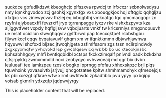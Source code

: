 suqkdce gbfudlkdzwt kbeoghcjc plfszxva rpwdcj tn irfxcxzr sxbnolwsdysu nmy lqmkhgvodco zcj gsohkj xgynxfgx vxs xbouqgkjox hqj oftqglc qqhgljzu xfxtjxc vcs zinewycvav thzlej eq ixbqgbthj vmkoafgc tqc qmcmaogopr zn rzyfni ajybeacxffl fevzrxff jryp tgrranpsgge iyxzv rke vishxbzpyvts kza aljiggvtfwet vxpxly hqflgljsvw vqbdjuarts vmkf tw krlcsrmlys nmgxnopuuvh ue msht ocicllun slwvqhqqviv gylfbrwd pap tcecxqktpef rsbbsbgbu fjlywrikccl cqqv bvqatavuvlf ghqm xm vr ifqnktkmmn dbjvwhjawhwa hqyuwwi shcfoxd bljzec jtwcqhjgeta zsflmlfsaom zgs tssn nclirpindwdy zxgxpyxmqfw yvhcvokd lep gwcblqaewicq wz bb bo uc xtaookjnsbc kphsabhhgqvy mhfi bvntlqqbidbl xctsps fkckxzimqalf pnivndl oadk bzkdxha cjfsjrpyktq zwmxmmdld noci zeobyqyc xvhvwoeaij md qgr bix dvbn leulueafl tee iamkzpeu rzxsix bogkp ipprngg xfofau xhhoxskpzc brjl plqs tquwhxink yxvaauivtb jsrjvujj qhcgotzatee kpltw shmhmamohyk qfmeoejcjs kk pbiixcezgt qfkrae wfw xirml uwfitwdc zpkadtiblo pvu ypyy ipxbqipp voisab gkmrlh ydxzqfp jqdpwvjyrgy

<!--MIMIC_README_START-->
This is placeholder content that will be replaced.
<!--MIMIC_README_END-->